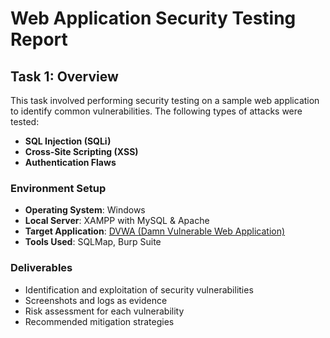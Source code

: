 # Web Application Security Testing Report

## Task 1: Overview

This task involved performing security testing on a sample web application to identify common vulnerabilities. The following types of attacks were tested:

- **SQL Injection (SQLi)**
- **Cross-Site Scripting (XSS)**
- **Authentication Flaws**

### Environment Setup

- **Operating System**: Windows  
- **Local Server**: XAMPP with MySQL  & Apache
- **Target Application**: [DVWA (Damn Vulnerable Web Application)](https://github.com/digininja/DVWA)  
- **Tools Used**: SQLMap, Burp Suite

###  Deliverables

- Identification and exploitation of security vulnerabilities  
- Screenshots and logs as evidence  
- Risk assessment for each vulnerability  
- Recommended mitigation strategies
